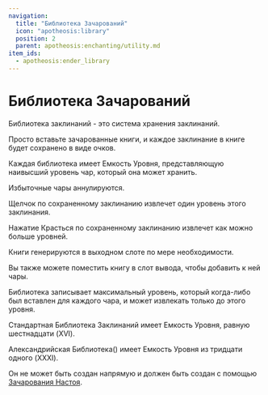 ```yaml
---
navigation:
  title: "Библиотека Зачарований"
  icon: "apotheosis:library"
  position: 2
  parent: apotheosis:enchanting/utility.md
item_ids:
  - apotheosis:ender_library
---
```


# Библиотека Зачарований

Библиотека заклинаний - это система хранения заклинаний.

Просто вставьте зачарованные книги, и каждое заклинание в книге будет сохранено в виде очков.

Каждая библиотека имеет <Color id="gold">Емкость Уровня</Color>, представляющую наивысший уровень чар, который она может хранить.

Избыточные чары аннулируются.

Щелчок по сохраненному заклинанию извлечет один уровень этого заклинания.

Нажатие Красться по сохраненному заклинанию извлечет как можно больше уровней.

Книги генерируются в выходном слоте по мере необходимости.

Вы также можете поместить книгу в слот вывода, чтобы добавить к ней чары.

Библиотека записывает максимальный уровень, который когда-либо был вставлен для каждого чара, и может извлекать только до этого уровня.

Стандартная <Color id="blue">Библиотека Заклинаний</Color> имеет <Color id="gold">Емкость Уровня</Color>, равную шестнадцати (XVI).

<Recipe id="apotheosis:library" />

<ItemImage id="apotheosis:ender_library" />

<Color id="blue">Александрийская Библиотека() имеет <Color id="gold">Емкость Уровня</Color></Color> из тридцати одного (XXXI).

Он не может быть создан напрямую и должен быть создан с помощью [Зачарования Настоя](../table/infusion.md).

